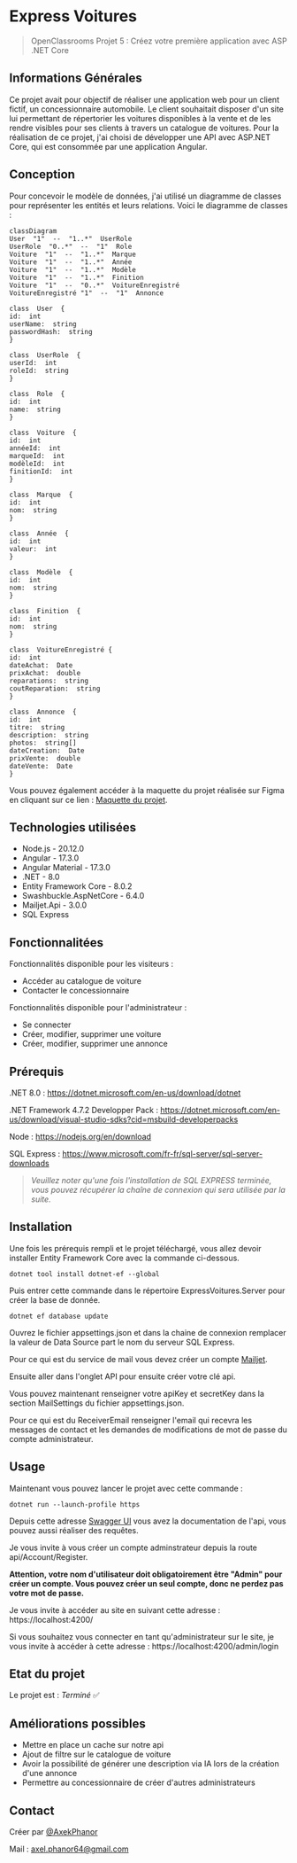 
# Express Voitures
> OpenClassrooms Projet 5 : Créez votre première application avec ASP .NET Core


## Informations Générales
Ce projet avait pour objectif de réaliser une application web pour un client fictif, un concessionnaire automobile. Le client souhaitait disposer d'un site lui permettant de répertorier les voitures disponibles à la vente et de les rendre visibles pour ses clients à travers un catalogue de voitures. Pour la réalisation de ce projet, j'ai choisi de développer une API avec ASP.NET Core, qui est consommée par une application Angular.


## Conception
Pour concevoir le modèle de données, j'ai utilisé un diagramme de classes pour représenter les entités et leurs relations. Voici le diagramme de classes :
```mermaid
classDiagram
User  "1"  --  "1..*"  UserRole
UserRole  "0..*"  --  "1"  Role
Voiture  "1"  --  "1..*"  Marque
Voiture  "1"  --  "1..*"  Année
Voiture  "1"  --  "1..*"  Modèle
Voiture  "1"  --  "1..*"  Finition
Voiture  "1"  --  "0..*"  VoitureEnregistré
VoitureEnregistré "1"  --  "1"  Annonce

class  User  {
id:  int
userName:  string
passwordHash:  string
}

class  UserRole  {
userId:  int
roleId:  string
}

class  Role  {
id:  int
name:  string
}

class  Voiture  {
id:  int
annéeId:  int
marqueId:  int
modèleId:  int
finitionId:  int
}

class  Marque  {
id:  int
nom:  string
}

class  Année  {
id:  int
valeur:  int
}

class  Modèle  {
id:  int
nom:  string
}

class  Finition  {
id:  int
nom:  string
}

class  VoitureEnregistré {
id:  int
dateAchat:  Date
prixAchat:  double
reparations:  string
coutReparation:  string
}

class  Annonce  {
id:  int
titre:  string
description:  string
photos:  string[]
dateCreation:  Date
prixVente:  double
dateVente:  Date
}
```

Vous pouvez également accéder à la maquette du projet réalisée sur Figma en cliquant sur ce lien : [Maquette du projet](https://www.figma.com/file/yRrSWIuO77Ck5AWjuORyeS/Homepage?type=design&node-id=0-1&mode=design).


## Technologies utilisées
- Node.js - 20.12.0
- Angular - 17.3.0
- Angular Material - 17.3.0
- .NET - 8.0
- Entity Framework Core - 8.0.2
- Swashbuckle.AspNetCore - 6.4.0
- Mailjet.Api - 3.0.0
- SQL Express


## Fonctionnalitées
Fonctionnalités disponible pour les visiteurs :
- Accéder au catalogue de voiture
- Contacter le concessionnaire 

Fonctionnalités disponible pour l'administrateur :
- Se connecter
- Créer, modifier, supprimer une voiture
- Créer, modifier, supprimer une annonce


## Prérequis
.NET 8.0 : https://dotnet.microsoft.com/en-us/download/dotnet

.NET Framework 4.7.2 Developper Pack : https://dotnet.microsoft.com/en-us/download/visual-studio-sdks?cid=msbuild-developerpacks

Node : https://nodejs.org/en/download

SQL Express : https://www.microsoft.com/fr-fr/sql-server/sql-server-downloads


> _Veuillez noter qu'une fois l'installation de SQL EXPRESS terminée, vous pouvez récupérer la chaîne de connexion qui sera utilisée par la suite._
> 


## Installation
Une fois les prérequis rempli et le projet téléchargé, vous allez devoir installer Entity Framework Core avec la commande ci-dessous.
```
dotnet tool install dotnet-ef --global
```


Puis entrer cette commande dans le répertoire ExpressVoitures.Server pour créer la base de donnée.
```
dotnet ef database update
```


Ouvrez le fichier appsettings.json et dans la chaine de connexion remplacer la valeur de Data Source part le nom du serveur SQL Express.

Pour ce qui est du service de mail vous devez créer un compte  [Mailjet](). 

Ensuite aller dans l'onglet API pour ensuite créer votre clé api.

Vous pouvez maintenant renseigner votre apiKey et secretKey dans la section MailSettings du fichier appsettings.json.

Pour ce qui est du ReceiverEmail renseigner l'email qui recevra les messages de contact et les demandes de modifications de mot de passe du compte administrateur.


## Usage
Maintenant vous pouvez lancer le projet avec cette commande :
```
dotnet run --launch-profile https
```


Depuis cette adresse [Swagger UI](https://localhost:7182/swagger/index.html) vous avez la documentation de l'api, vous pouvez aussi réaliser des requêtes.

Je vous invite à vous créer un compte adminstrateur depuis la route api/Account/Register. 

**Attention, votre nom d'utilisateur doit obligatoirement être "Admin" pour créer un compte. Vous pouvez créer un seul compte, donc ne perdez pas votre mot de passe.**

Je vous invite à accéder au site en suivant cette adresse : https://localhost:4200/

Si vous souhaitez vous connecter en tant qu'administrateur sur le site, je vous invite à accéder à cette adresse : https://localhost:4200/admin/login


## Etat du projet
Le projet est : _Terminé_ ✅


## Améliorations possibles
- Mettre en place un cache sur notre api
- Ajout de filtre sur le catalogue de voiture
- Avoir la possibilité de générer une description via IA lors de la création d'une annonce
- Permettre au concessionnaire de créer d'autres administrateurs


## Contact
Créer par [@AxekPhanor](https://github.com/AxekPhanor)

Mail : axel.phanor64@gmail.com

